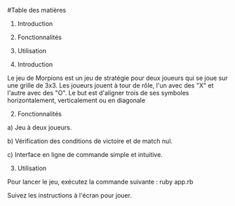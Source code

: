 
#Table des matières

1) Introduction
2) Fonctionnalités
3) Utilisation



1) Introduction

Le jeu de Morpions est un jeu de stratégie pour deux joueurs qui se joue sur une grille de 3x3. Les joueurs jouent à tour de rôle, l'un avec des "X" et l'autre avec des "O". Le but est d'aligner trois de ses symboles horizontalement, verticalement ou en diagonale

2) Fonctionnalités

a) Jeu à deux joueurs.

b) Vérification des conditions de 
victoire et de match nul.

c) Interface en ligne de commande simple et intuitive.


3) Utilisation

Pour lancer le jeu, exécutez la commande suivante :
ruby app.rb

Suivez les instructions à l'écran pour jouer.
